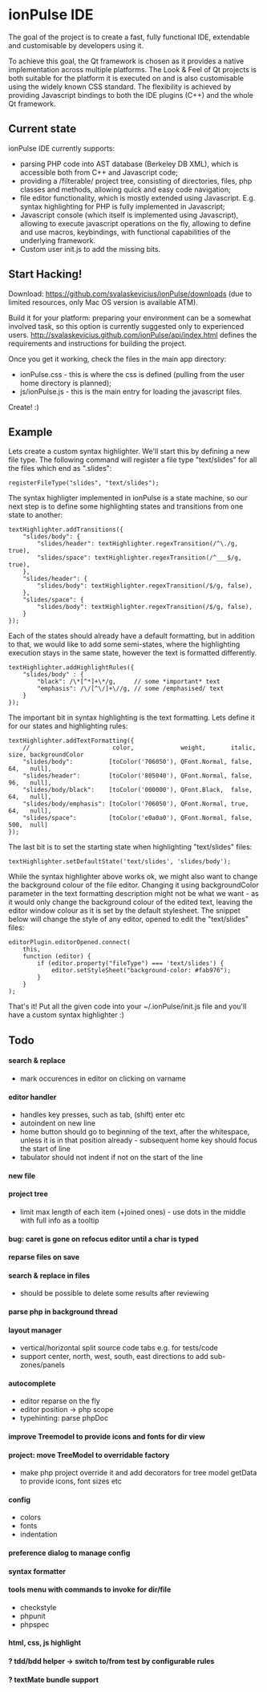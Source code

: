 ionPulse IDE
============

The goal of the project is to create a fast, fully functional IDE, extendable and customisable by developers using it.

To achieve this goal, the Qt framework is chosen as it provides a native implementation across multiple platforms. The Look & Feel of Qt projects is both suitable for the platform it is executed on and is also customisable using the widely known CSS standard. The flexibility is achieved by providing Javascript bindings to both the IDE plugins (C++) and the whole Qt framework.


Current state
-------------

ionPulse IDE currently supports:
* parsing PHP code into AST database (Berkeley DB XML), which is accessible both from C++ and Javascript code;
* providing a /filterable/ project tree, consisting of directories, files, php classes and methods, allowing quick and easy code navigation;
* file editor functionality, which is mostly extended using Javascript. E.g. syntax highlighting for PHP is fully implemented in Javascript;
* Javascript console (which itself is implemented using Javascript), allowing to execute javascript operations on the fly, allowing to define and use macros, keybindings, with functional capabilities of the underlying framework.
* Custom user init.js to add the missing bits.


Start Hacking!
--------------

Download:
https://github.com/svalaskevicius/ionPulse/downloads (due to limited resources, only Mac OS version is available ATM).

Build it for your platform:
preparing your environment can be a somewhat involved task, so this option is currently suggested only to experienced users.
http://svalaskevicius.github.com/ionPulse/api/index.html defines the requirements and instructions for building the project.

Once you get it working, check the files in the main app directory:
* ionPulse.css - this is where the css is defined (pulling from the user home directory is planned);
* js/ionPulse.js - this is the main entry for loading the javascript files.

Create! :)

Example
-------

Lets create a custom syntax highlighter. We'll start this by defining a new file type. The following command will register
a file type "text/slides" for all the files which end as ".slides":

    registerFileType("slides", "text/slides");


The syntax highligter implemented in ionPulse is a state machine, so our next step is to define some highlighting states
and transitions from one state to another:

    textHighlighter.addTransitions({
        "slides/body": {
            "slides/header": textHighlighter.regexTransition(/^\./g, true),
            "slides/space": textHighlighter.regexTransition(/^___$/g, true),
        },
        "slides/header": {
            "slides/body": textHighlighter.regexTransition(/$/g, false),
        },
        "slides/space": {
            "slides/body": textHighlighter.regexTransition(/$/g, false),
        }
    });


Each of the states should already have a default formatting, but in addition
to that, we would like to add some semi-states, where the highlighting execution
stays in the same state, however the text is formatted differently.

    textHighlighter.addHighlightRules({
        "slides/body" : {
            "black": /\*[^*]+\*/g,     // some *important* text
            "emphasis": /\/[^\/]+\//g, // some /emphasised/ text
        }
    });

The important bit in syntax highlighting is the text formatting. Lets define it
for our states and highlighting rules:

    textHighlighter.addTextFormatting({
        //                       color,             weight,       italic, size, backgroundColor
        "slides/body":          [toColor('706050'), QFont.Normal, false,  64,   null],
        "slides/header":        [toColor('805040'), QFont.Normal, false,  96,   null],
        "slides/body/black":    [toColor('000000'), QFont.Black,  false,  64,   null],
        "slides/body/emphasis": [toColor('706050'), QFont.Normal, true,   64,   null],
        "slides/space":         [toColor('e0a0a0'), QFont.Normal, false,  500,  null]
    });


The last bit is to set the starting state when highlighting "text/slides" files:

    textHighlighter.setDefaultState('text/slides', 'slides/body');


While the syntax highlighter above works ok, we might also want to change the background colour
of the file editor. Changing it using backgroundColor parameter in the text formatting description
might not be what we want - as it would only change the background colour of the edited text, 
leaving the editor window colour as it is set by the default stylesheet. The snippet below will
change the style of any editor, opened to edit the "text/slides" files:

    editorPlugin.editorOpened.connect(
        this,
        function (editor) {
            if (editor.property("fileType") === 'text/slides') {
                editor.setStyleSheet("background-color: #fab976");
            }
        }
    );

That's it! Put all the given code into your ~/.ionPulse/init.js file and you'll have a custom syntax highlighter :)


Todo
----

#### search & replace
* mark occurences in editor on clicking on varname

#### editor handler
* handles key presses, such as tab, (shift) enter etc
* autoindent on new line
* home button should go to beginning of the text, after the whitespace, unless it is in that position already - subsequent home key should focus the start of line
* tabulator should not indent if not on the start of the line

#### new file

#### project tree
* limit max length of each item (+joined ones) - use dots in the middle with full info as a tooltip

#### bug: caret is gone on refocus editor until a char is typed

#### reparse files on save

#### search & replace in files
* should be possible to delete some results after reviewing

#### parse php in background thread

#### layout manager
* vertical/horizontal split source code tabs e.g. for tests/code
* support center, north, west, south, east directions to add sub-zones/panels

#### autocomplete
* editor reparse on the fly
* editor position -> php scope
* typehinting: parse phpDoc

#### improve Treemodel to provide icons and fonts for dir view

#### project: move TreeModel to overridable factory
* make php project override it and add decorators for tree model getData to provide icons, font sizes etc

#### config
* colors
* fonts
* indentation

#### preference dialog to manage config

#### syntax formatter

#### tools menu with commands to invoke for dir/file
* checkstyle
* phpunit
* phpspec

#### html, css, js highlight

#### ? tdd/bdd helper -> switch to/from test by configurable rules

#### ? textMate bundle support


